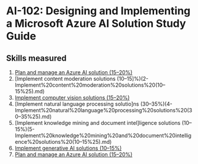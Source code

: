 # AI-102: Designing and Implementing a Microsoft Azure AI Solution Study Guide
## Skills measured

1. [Plan and manage an Azure AI solution (15–20%)](1-Plan%20and%20manage%20an%20Azure%20AI%20solution%20(15–20%25).md)
2. [Implement content moderation solutions (10–15]%)(2-Implement%20content%20moderation%20solutions%20(10–15%25).md)
3. [Implement computer vision solutions (15–20%)](3-Implement%20computer%20vision%20solutions%20(15–20%25).md)
4. [Implement natural language processing solutio]ns (30–35%)(4-Implement%20natural%20language%20processing%20solutions%20(30–35%25).md)
5. [Implement knowledge mining and document intel]ligence solutions (10–15%)(5-Implement%20knowledge%20mining%20and%20document%20intelligence%20solutions%20(10–15%25).md)
6. [Implement generative AI solutions (10–15%)](6-Implement%20generative%20AI%20solutions%20(10–15%25).md)
7. [Plan and manage an Azure AI solution (15–20%)](7-Plan%20and%20manage%20an%20Azure%20AI%20solution%20(15–20%25).md)
